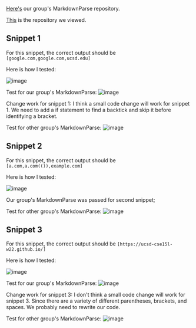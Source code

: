 
[Here's](https://github.com/mBookUCSD/markdown-parse/blob/main/MarkdownParse.java) our group's MarkdownParse repository.

[This](https://github.com/sallada1/markdown-parse) is the repository we viewed.

## Snippet 1
For this snippet, the correct output should be
`[google.com,google.com,ucsd.edu]`

Here is how I tested:

![image](test1.png)

Test for our group's MarkdownParse:
![image](result1.png)

Change work for snippet 1:
I think a small code change will work for snippet 1. We need to add a if statement to find a backtick and skip it before identifying a bracket.

Test for other group's MarkdownParse:
![image](result4.png)

## Snippet 2
For this snippet, the correct output should be
`[a.com,a.com(()),example.com]`

Here is how I tested:

![image](test2.png)

Our group's MarkdownParse was passed for second snippet;

Test for other group's MarkdownParse:
![image](result5.png)

## Snippet 3
For this snippet, the correct output should be
`[https://ucsd-cse15l-w22.github.io/]`

Here is how I tested:

![image](test3.png)

Test for our group's MarkdownParse:
![image](result3.png)

Change work for snippet 3:
I don't think a small code change will work for snippet 3. Since there are a variety of different parentheses, brackets, and spaces. We probably need to rewrite our code. 

Test for other group's MarkdownParse:
![image](result6.png)
